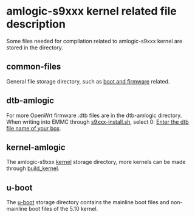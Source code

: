 # amlogic-s9xxx kernel related file description

Some files needed for compilation related to amlogic-s9xxx kernel are stored in the directory.

## common-files

General file storage directory, such as [boot and firmware](https://github.com/ophub/amlogic-s9xxx-openwrt/tree/main/armbian/common-files) related.

## dtb-amlogic

For more OpenWrt firmware .dtb files are in the dtb-amlogic directory.  When writing into EMMC through [s9xxx-install.sh](https://github.com/ophub/amlogic-s9xxx-openwrt/blob/main/install-program/files/s9xxx-install.sh), select 0: [Enter the dtb file name of your box](https://github.com/ophub/amlogic-s9xxx-openwrt/tree/main/armbian/dtb-amlogic).

## kernel-amlogic

The amlogic-s9xxx [kernel](https://github.com/ophub/amlogic-s9xxx-openwrt/tree/main/armbian/kernel-amlogic/kernel) storage directory, more kernels can be made through [build_kernel](https://github.com/ophub/amlogic-s9xxx-openwrt/tree/main/build_kernel). 

## u-boot

The [u-boot](https://github.com/ophub/amlogic-s9xxx-openwrt/tree/main/armbian/u-boot) storage directory contains the mainline boot files and non-mainline boot files of the 5.10 kernel. 

